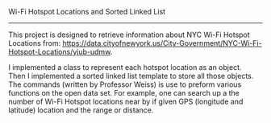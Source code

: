Wi-Fi Hotspot Locations and Sorted Linked List
************************************************************
This project is designed to retrieve information about NYC Wi-Fi Hotspot Locations from:
https://data.cityofnewyork.us/City-Government/NYC-Wi-Fi-Hotspot-Locations/yjub-udmw. <br />

I implemented a class to represent each hotspot location as an object. <br />
Then I implemented a sorted linked list template to store all those objects. <br />
The commands (written by Professor Weiss) is use to preform various functions on the open data set. For example, one can search up a the number of Wi-Fi Hotspot locations near by if given GPS (longitude and latitude) location and the range or distance.
